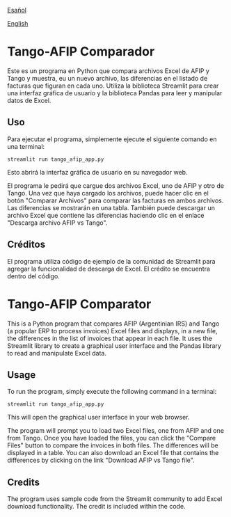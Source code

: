 [Esañol](#Tango-AFIP-Comparador)

[English](#Tango-AFIP-Comparator)


# Tango-AFIP Comparador

Este es un programa en Python que compara archivos Excel de AFIP y Tango y muestra, eu un nuevo archivo,
las diferencias en el listado de facturas que figuran en cada uno. Utiliza la biblioteca Streamlit 
para crear una interfaz gráfica de usuario y la biblioteca Pandas para leer y manipular datos de Excel.

## Uso
Para ejecutar el programa, simplemente ejecute el siguiente comando en una terminal:


```
streamlit run tango_afip_app.py
```

Esto abrirá la interfaz gráfica de usuario en su navegador web.

El programa le pedirá que cargue dos archivos Excel, uno de AFIP y otro de Tango. 
Una vez que haya cargado los archivos, puede hacer clic en el botón "Comparar Archivos" 
para comparar las facturas en ambos archivos. Las diferencias se mostrarán en una tabla.
También puede descargar un archivo Excel que contiene las diferencias haciendo clic en el enlace 
"Descarga archivo AFIP vs Tango".

## Créditos
El programa utiliza código de ejemplo de la comunidad de Streamlit para agregar la 
funcionalidad de descarga de Excel. El crédito se encuentra dentro del código.




# Tango-AFIP Comparator
This is a Python program that compares AFIP (Argentinian IRS) and Tango (a popular ERP to process invoices) 
Excel files and displays, in a new file, the differences in the list of invoices that appear in each file.
It uses the Streamlit library to create a graphical user interface and the Pandas library
to read and manipulate Excel data.

## Usage
To run the program, simply execute the following command in a terminal:

```
streamlit run tango_afip_app.py
```

This will open the graphical user interface in your web browser.

The program will prompt you to load two Excel files, one from AFIP and one from Tango.
Once you have loaded the files, you can click the "Compare Files" button to compare the invoices
in both files. The differences will be displayed in a table. You can also download an Excel file
that contains the differences by clicking on the link "Download AFIP vs Tango file".

## Credits
The program uses sample code from the Streamlit community to add Excel download functionality.
The credit is included within the code.
